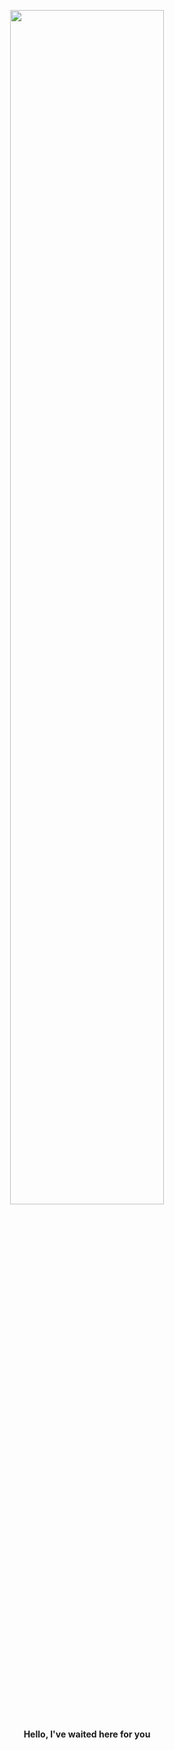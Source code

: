 <p align="center" width="100%">
  <img width="70%" src="https://media1.tenor.com/m/YV1LR_Vx0bIAAAAC/dario-dario-moccia.gif" />
  <h4 align="center">Hello, I've waited here for you</h4>
</p>
